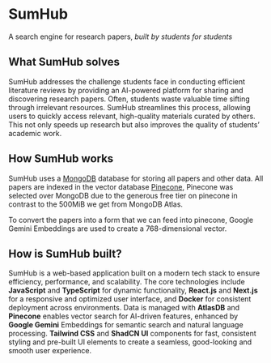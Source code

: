 # SumHub

A search engine for research papers, _built by students for students_

## What SumHub solves
SumHub addresses the challenge students face in conducting efficient literature reviews by providing an AI-powered platform for sharing and discovering research papers. 
Often, students waste valuable time sifting through irrelevant resources. SumHub streamlines this process, allowing users to quickly access relevant, high-quality materials curated by others. This not only speeds up research but also improves the quality of students’ academic work.

## How SumHub works

SumHub uses a [MongoDB](https://www.mongodb.com/products/platform/atlas-database) database for storing all papers and other data. All papers are indexed in the vector database [Pinecone](https://www.pinecone.io/product/), Pinecone was selected over MongoDB due to the generous free tier on pinecone in contrast to the 500MiB we get from MongoDB Atlas.

To convert the papers into a form that we can feed into pinecone, Google Gemini Embeddings are used to create a 768-dimensional vector.

## How is SumHub built?

SumHub is a web-based application built on a modern tech stack to ensure efficiency, performance, and scalability. The core technologies include **JavaScript** and **TypeScript** for dynamic functionality, **React.js** and **Next.js** for a responsive and optimized user interface, and **Docker** for consistent deployment across environments. Data is managed with **AtlasDB** and **Pinecone** enables vector search for AI-driven features, enhanced by **Google Gemini** Embeddings for semantic search and natural language processing. **Tailwind CSS** and **ShadCN UI** components for fast, consistent styling and pre-built UI elements to create a seamless, good-looking and smooth user experience.
